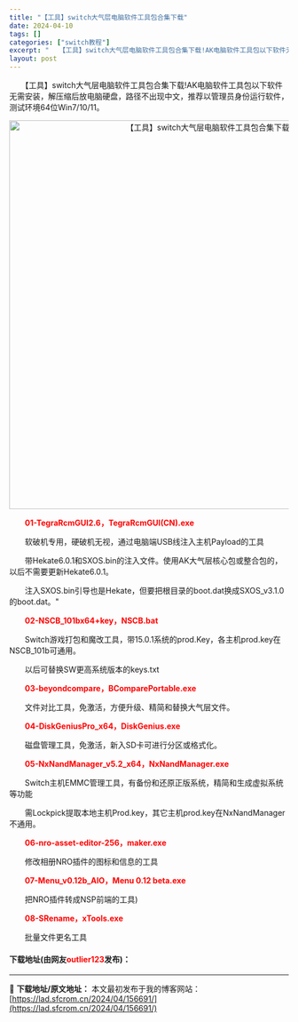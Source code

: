 ```yaml
---
title: "【工具】switch大气层电脑软件工具包合集下载"
date: 2024-04-10
tags: []
categories: ["switch教程"]
excerpt: "　　【工具】switch大气层电脑软件工具包合集下载!AK电脑软件工具包以下软件无需安装，解压缩后放电脑硬盘，路径不出现中文，推荐以管理员身份运行软件，测试环境64位Win7/10/11。 　　01-TegraRcmGUI2.6，TegraRcmGUI(CN).exe 　　软破机专用，硬破机无视，通&hellip;"
layout: post
---
```


 <p>　　【工具】switch大气层电脑软件工具包合集下载!AK电脑软件工具包以下软件无需安装，解压缩后放电脑硬盘，路径不出现中文，推荐以管理员身份运行软件，测试环境64位Win7/10/11。</p> <div> <p align="center"><img align="" border="0" src="https://lad.sfcrom.cn/wp-content/uploads/2024/04/20240410_661631da7a43d.webp" width="700" alt="【工具】switch大气层电脑软件工具包合集下载" /></p></div> <p>　　<span style="color:#FF0000;"><strong>01-TegraRcmGUI2.6，TegraRcmGUI(CN).exe</strong></span></p> <p>　　软破机专用，硬破机无视，通过电脑端USB线注入主机Payload的工具</p> <p>　　带Hekate6.0.1和SXOS.bin的注入文件。使用AK大气层核心包或整合包的，以后不需要更新Hekate6.0.1。</p> <p>　　注入SXOS.bin引导也是Hekate，但要把根目录的boot.dat换成SXOS_v3.1.0的boot.dat。&quot;</p> <p>　　<span style="color:#FF0000;"><strong>02-NSCB_101bx64+key，NSCB.bat</strong></span></p> <p>　　Switch游戏打包和魔改工具，带15.0.1系统的prod.Key，各主机prod.key在NSCB_101b可通用。</p> <p>　　以后可替换SW更高系统版本的keys.txt</p> <p>　　<span style="color:#FF0000;"><strong>03-beyondcompare，BComparePortable.exe</strong></span></p> <p>　　文件对比工具，免激活，方便升级、精简和替换大气层文件。</p> <p>　　<span style="color:#FF0000;"><strong>04-DiskGeniusPro_x64，DiskGenius.exe</strong></span></p> <p>　　磁盘管理工具，免激活，新入SD卡可进行分区或格式化。</p> <p>　　<span style="color:#FF0000;"><strong>05-NxNandManager_v5.2_x64，NxNandManager.exe</strong></span></p> <p>　　Switch主机EMMC管理工具，有备份和还原正版系统，精简和生成虚拟系统等功能</p> <p>　　需Lockpick提取本地主机Prod.key，其它主机prod.key在NxNandManager不通用。</p> <p>　　<span style="color:#FF0000;"><strong>06-nro-asset-editor-256，maker.exe</strong></span></p> <p>　　修改相册NRO插件的图标和信息的工具</p> <p>　　<span style="color:#FF0000;"><strong>07-Menu_v0.12b_AIO，Menu 0.12 beta.exe</strong></span></p> <p>　　把NRO插件转成NSP前端的工具)</p> <p>　　<span style="color:#FF0000;"><strong>08-SRename，xTools.exe</strong></span></p> <p>　　批量文件更名工具</p> <p><h4>下载地址(由网友<font color="red">outlier123</font>发布)：</h4></p> 

---
📖 **下载地址/原文地址：** 本文最初发布于我的博客网站：[https://lad.sfcrom.cn/2024/04/156691/](https://lad.sfcrom.cn/2024/04/156691/)
